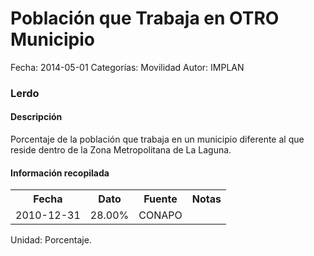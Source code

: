 Población que Trabaja en OTRO Municipio
=====

Fecha: 2014-05-01
Categorías: Movilidad
Autor: IMPLAN

### Lerdo

#### Descripción

Porcentaje de la población que trabaja en un municipio diferente al que reside dentro de la Zona Metropolitana de La Laguna.

#### Información recopilada

<table class="table table-hover table-bordered">
  <tr><th>Fecha</th><th>Dato</th><th>Fuente</th><th>Notas</th></tr>
  <tr><td>2010-12-31</td><td>28.00%</td><td>CONAPO</td><td></td></tr>
</table>

Unidad: Porcentaje.
